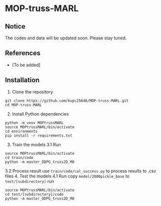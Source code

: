 # MOP-truss-MARL

## Notice
The codes and data will be updated soon. Please stay tuned.

## References
- [To be added]
  
## Installation
1. Clone the repository
```shell
git clone https://github.com/kupc25648/MOP-truss-MARL.git
cd MOP-truss-MARL
```
2. Install Python dependencies
```shell
python -m venv MOPtrussMARL
source MOPtrussMARL/bin/activate  
cd environments
pip install -r requirements.txt
```
3. Train the models
3.1 Run
```shell
source MOPtrussMARL/bin/activate  
cd train/code
python -m master_DDPG_truss2D_MO
```
3.2 Process result
use ```train/code/cal_success.py``` to process results to .csv files
4. Test the models
4.1 Run
copy ```model/2000pickle_base``` to ```test/[subdirectory]```
run
```shell
source MOPtrussMARL/bin/activate  
cd test/[subdirectory]/code
python -m master_DDPG_truss2D_MO
```
